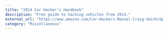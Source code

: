 ```yaml
---
title: "2014 Car Hacker's Handbook"
description: "Free guide to hacking vehicles from 2014."
external_url: "https://www.amazon.com/Car-Hackers-Manual-Craig-Smith/dp/0990490106"
category: "Miscellaneous"
---
```


